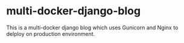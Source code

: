 # multi-docker-django-blog

This is a multi-docker django blog which uses Gunicorn and Nginx to delploy on production environment. 
